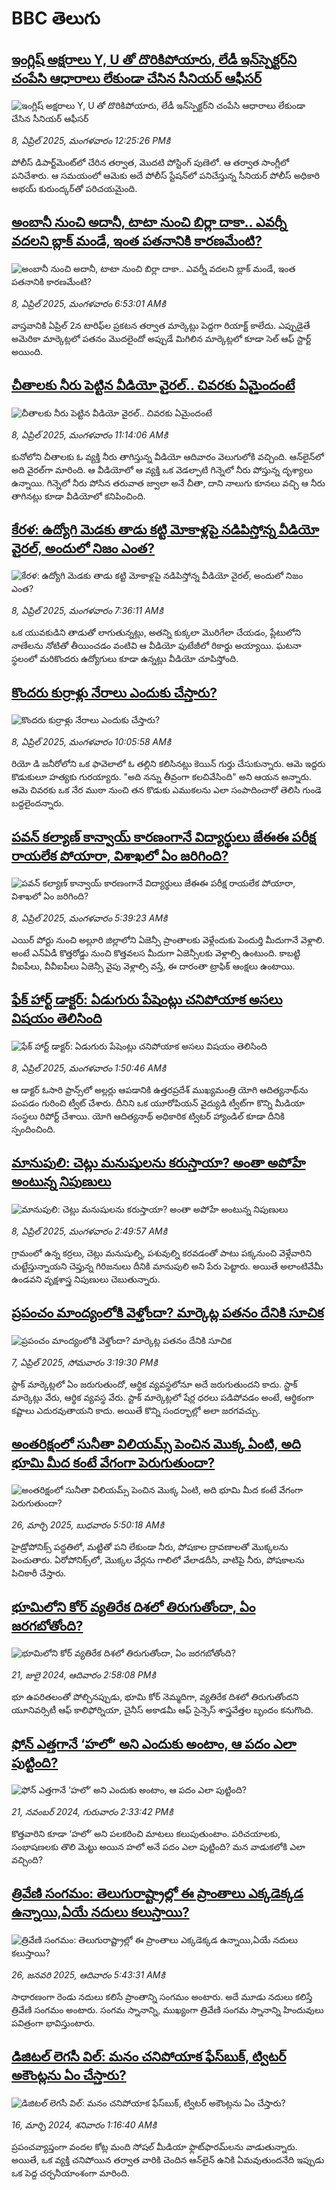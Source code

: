 # BBC తెలుగు## [ఇంగ్లిష్ అక్షరాలు Y, U తో దొరికిపోయారు, లేడీ ఇన్‌స్పెక్టర్‌ని చంపేసి ఆధారాలు లేకుండా చేసిన సీనియర్ ఆఫీసర్ ](https://www.bbc.com/telugu/articles/ce3v4p8xnq8o?at_campaign=githubrss)![ఇంగ్లిష్ అక్షరాలు Y, U తో దొరికిపోయారు, లేడీ ఇన్‌స్పెక్టర్‌ని చంపేసి ఆధారాలు లేకుండా చేసిన సీనియర్ ఆఫీసర్ ](https://ichef.bbci.co.uk/ace/standard/240/cpsprodpb/f26e/live/4a509e30-1472-11f0-b1b3-7358f8d35a35.jpg)_8, ఏప్రిల్ 2025, మంగళవారం 12:25:26 PMకి_పోలీస్ డిపార్ట్‌మెంట్‌లో చేరిన తర్వాత, మొదటి పోస్టింగ్ పుణెలో. ఆ తర్వాత సాంగ్లీలో పనిచేశారు. ఆ సమయంలో ఆమెకు అదే పోలీస్ స్టేషన్‌లో పనిచేస్తున్న సీనియర్ పోలీస్ అధికారి అభయ్ కురుంద్కర్‌తో పరిచయమైంది.## [అంబానీ నుంచి అదానీ, టాటా నుంచి బిర్లా దాకా.. ఎవర్నీ వదలని బ్లాక్ మండే, ఇంత పతనానికి కారణమేంటి?](https://www.bbc.com/telugu/articles/cg41kn24y2yo?at_campaign=githubrss)![అంబానీ నుంచి అదానీ, టాటా నుంచి బిర్లా దాకా.. ఎవర్నీ వదలని బ్లాక్ మండే, ఇంత పతనానికి కారణమేంటి?](https://ichef.bbci.co.uk/ace/standard/240/cpsprodpb/5963/live/a8499300-143d-11f0-8171-5360cf2e2e2b.jpg)_8, ఏప్రిల్ 2025, మంగళవారం 6:53:01 AMకి_వాస్తవానికి ఏప్రిల్‌ 2న టారిఫ్‌ల ప్రకటన తర్వాత మార్కెట్లు పెద్దగా రియాక్ట్‌ కాలేదు. ఎప్పుడైతే అమెరికా మార్కెట్లలో పతనం మొదలైందో అప్పుడే మిగిలిన మార్కెట్లలో కూడా సెల్ ఆఫ్‌ స్టార్ట్‌ అయింది.## [చీతాలకు నీరు పెట్టిన వీడియో వైరల్.. చివరకు ఏమైందంటే](https://www.bbc.com/telugu/articles/c2304zxgkd4o?at_campaign=githubrss)![చీతాలకు నీరు పెట్టిన వీడియో వైరల్.. చివరకు ఏమైందంటే](https://ichef.bbci.co.uk/ace/standard/240/cpsprodpb/60ee/live/443136d0-145f-11f0-b234-07dc7691c360.jpg)_8, ఏప్రిల్ 2025, మంగళవారం 11:14:06 AMకి_కునోలోని చీతాలకు ఓ వ్యక్తి నీరు తాగిస్తున్న వీడియో ఆదివారం వెలుగులోకి వచ్చింది. ఆన్‌లైన్‌లో అది వైరల్‌గా మారింది. 
ఆ వీడియోలో ఆ వ్యక్తి ఒక వెడల్పాటి గిన్నెలో నీరు పోస్తున్న దృశ్యాలు ఉన్నాయి. 
గిన్నెలో నీరు పోసిన తరువాత జ్వాలా అనే చీతా, దాని నాలుగు కూనలు వచ్చి ఆ నీరు తాగినట్లు కూడా వీడియోలో కనిపించింది.## [కేరళ: ఉద్యోగి మెడకు తాడు కట్టి మోకాళ్లపై నడిపిస్తోన్న వీడియో వైరల్, అందులో నిజం ఎంత?](https://www.bbc.com/telugu/articles/cd7vezvzgjxo?at_campaign=githubrss)![కేరళ: ఉద్యోగి మెడకు తాడు కట్టి మోకాళ్లపై నడిపిస్తోన్న వీడియో వైరల్, అందులో నిజం ఎంత?](https://ichef.bbci.co.uk/ace/standard/240/cpsprodpb/c8e4/live/5b9fde50-1448-11f0-ac9f-c37d6fd89579.jpg)_8, ఏప్రిల్ 2025, మంగళవారం 7:36:11 AMకి_ఒక యువకుడిని తాడుతో లాగుతున్నట్లు, అతన్ని కుక్కలా మొరిగేలా చేయడం, ప్లేటులోని నాణేలను నోటితో తీయించడం వంటివి ఆ వీడియో ఫుటేజీలో రికార్డు అయ్యాయి. ఘటనా స్థలంలో మరికొందరు ఉద్యోగులు కూడా ఉన్నట్లు వీడియో చూపిస్తోంది.## [కొందరు కుర్రాళ్లు నేరాలు ఎందుకు చేస్తారు?](https://www.bbc.com/telugu/articles/cvgn83jd1p9o?at_campaign=githubrss)![కొందరు కుర్రాళ్లు నేరాలు ఎందుకు చేస్తారు?](https://ichef.bbci.co.uk/ace/standard/240/cpsprodpb/7ed0/live/18fc0310-122e-11f0-a820-05f89b05038b.jpg)_8, ఏప్రిల్ 2025, మంగళవారం 10:05:58 AMకి_రియో డి జనీరోలోని ఒక ఫావెలాలో ఓ తల్లిని కలిసినట్లు కెయిన్ గుర్తు చేసుకున్నారు. ఆమె ఇద్దరు కొడుకులూ హత్యకు గురయ్యారు.
"అది నన్ను తీవ్రంగా కలచివేసింది" అని ఆయన అన్నారు.
ఆమె చివరకు ఒక నేర ముఠా నుంచి తన కొడుకు ఎముకలను ఎలా సంపాదించారో తెలిసి గుండె బద్దలైందన్నారు.## [పవన్ కల్యాణ్ కాన్వాయ్‌ కారణంగానే విద్యార్థులు జేఈఈ పరీక్ష రాయలేక పోయారా, విశాఖలో ఏం జరిగింది?](https://www.bbc.com/telugu/articles/c78je12qd2po?at_campaign=githubrss)![పవన్ కల్యాణ్ కాన్వాయ్‌ కారణంగానే విద్యార్థులు జేఈఈ పరీక్ష రాయలేక పోయారా, విశాఖలో ఏం జరిగింది?](https://ichef.bbci.co.uk/ace/standard/240/cpsprodpb/dbd1/live/ed050d90-143c-11f0-ba12-8d27eb561761.jpg)_8, ఏప్రిల్ 2025, మంగళవారం 5:39:23 AMకి_ఎయిర్ పోర్టు నుంచి అల్లూరి జిల్లాలోని ఏజెన్సీ ప్రాంతాలకు వెళ్లేందుకు పెందుర్తి మీదుగానే వెళ్లాలి. అంటే ఎన్ఏడీ కొత్తరోడ్డు నుంచి కొత్తవలస మీదుగా ఏజెన్సీలకు వెళ్లాల్సి ఉంటుంది. కాబట్టి వీఐపీలు, వీవీఐపీలు ఏజెన్సీ వైపు వెళ్లాల్సి వస్తే, ఈ దారంతా ట్రాఫిక్ ఆంక్షలు ఉంటాయి.## [ఫేక్ హార్ట్ డాక్టర్: ఏడుగురు పేషెంట్లు చనిపోయాక అసలు విషయం తెలిసింది](https://www.bbc.com/telugu/articles/c7879x52rjmo?at_campaign=githubrss)![ఫేక్ హార్ట్ డాక్టర్: ఏడుగురు పేషెంట్లు చనిపోయాక అసలు విషయం తెలిసింది](https://ichef.bbci.co.uk/ace/standard/240/cpsprodpb/e8ee/live/5b7e3ea0-141e-11f0-ac9f-c37d6fd89579.jpg)_8, ఏప్రిల్ 2025, మంగళవారం 1:50:46 AMకి_ఆ డాక్టర్ ఓసారి ఫ్రాన్స్‌లో అల్లర్లు ఆపడానికి ఉత్తరప్రదేశ్ ముఖ్యమంత్రి యోగి ఆదిత్యనాథ్‌ను పంపడం గురించి ట్వీట్ చేశారు. దీనిని ఒక యూరోపియన్ వైద్యుడి ట్వీట్‌గా కొన్ని మీడియా సంస్థలు రిపోర్ట్ చేశాయి. యోగి ఆదిత్యనాథ్ అధికారిక ట్విటర్ హ్యాండిల్ కూడా దీనికి స్పందించింది.## [మానుపులి: చెట్లు మనుషులను కరుస్తాయా? అంతా అపోహే అంటున్న నిపుణులు](https://www.bbc.com/telugu/articles/c77n8rjgm7go?at_campaign=githubrss)![మానుపులి: చెట్లు మనుషులను కరుస్తాయా? అంతా అపోహే అంటున్న నిపుణులు](https://ichef.bbci.co.uk/ace/standard/240/cpsprodpb/8f1a/live/a7229640-13dc-11f0-ac9f-c37d6fd89579.jpg)_8, ఏప్రిల్ 2025, మంగళవారం 2:49:57 AMకి_గ్రామంలో ఉన్న కర్రలు, చెట్లు మనుషుల్ని, పశువుల్ని కరవడంతో పాటు పక్కనుంచి వెళ్లేవారిని చుట్టేస్తున్నాయని చెప్తున్న గిరిజనులు దీనికి మానుపులి అని పేరు పెట్టారు. అయితే అలాంటివేమీ ఉండవని వృక్షశాస్త్ర నిపుణులు చెబుతున్నారు.## [ప్రపంచం మాంద్యంలోకి వెళ్తోందా? మార్కెట్ల పతనం దేనికి సూచిక](https://www.bbc.com/telugu/articles/c70zek49nk6o?at_campaign=githubrss)![ప్రపంచం మాంద్యంలోకి వెళ్తోందా? మార్కెట్ల పతనం దేనికి సూచిక](https://ichef.bbci.co.uk/ace/standard/240/cpsprodpb/039d/live/5c6e59b0-13cb-11f0-b234-07dc7691c360.jpg)_7, ఏప్రిల్ 2025, సోమవారం 3:19:30 PMకి_స్టాక్ మార్కెట్లలో ఏం జరుగుతుందో, ఆర్థిక వ్యవస్థలోనూ అదే జరుగుతుందని కాదు.  స్టాక్ మార్కెట్లు వేరు, ఆర్థిక వ్యవస్థ వేరు. స్టాక్ మార్కెట్లలో షేర్ల ధరలు పడిపోవడం అంటే, ఆర్థికంగా కష్టాలు ఎదురవుతాయని కాదు. అయితే కొన్ని సందర్భాల్లో అలా జరగవచ్చు.## [అంతరిక్షంలో సునీతా విలియమ్స్ పెంచిన మొక్క ఏంటి, అది భూమి మీద కంటే వేగంగా పెరుగుతుందా?](https://www.bbc.com/telugu/articles/c1mn43gmj39o?at_campaign=githubrss)![అంతరిక్షంలో సునీతా విలియమ్స్ పెంచిన మొక్క ఏంటి, అది భూమి మీద కంటే వేగంగా పెరుగుతుందా?](https://ichef.bbci.co.uk/ace/standard/240/cpsprodpb/931a/live/71e4f570-0966-11f0-94d4-6f954f5dcfa3.jpg)_26, మార్చి 2025, బుధవారం 5:50:18 AMకి_హైడ్రోపోనిక్స్‌ పద్ధతిలో, మట్టితో పని లేకుండా నీరు, పోషకాల ద్రావణాలతో మొక్కలను పెంచుతారు. ఏరోపోనిక్స్‌లో, మొక్కల వేర్లను గాలిలో వేలాడదీసి, వాటిపై నీరు, పోషకాలను పిచికారీ చేస్తారు.## [భూమిలోని కోర్ వ్యతిరేక దిశలో తిరుగుతోందా, ఏం జరగబోతోంది?](https://www.bbc.com/telugu/articles/crgr7rnd7g4o?at_campaign=githubrss)![భూమిలోని కోర్ వ్యతిరేక దిశలో తిరుగుతోందా, ఏం జరగబోతోంది?](https://ichef.bbci.co.uk/ace/standard/240/cpsprodpb/cc28/live/4457bc00-3ec3-11ef-b2f4-77406157b906.jpg)_21, జులై 2024, ఆదివారం 2:58:08 PMకి_భూ ఉపరితలంతో పోల్చినప్పుడు, భూమి కోర్ నెమ్మదిగా, వ్యతిరేక దిశలో తిరుగుతోందని యూనివర్సిటీ ఆఫ్ కాలిఫోర్నియా, చైనీస్ అకాడమీ ఆఫ్ సైన్సెస్‌ శాస్త్రవేత్తల బృందం కనుగొంది.## [ఫోన్ ఎత్తగానే ‘హలో’ అని ఎందుకు అంటాం, ఆ పదం ఎలా పుట్టింది?](https://www.bbc.com/telugu/articles/cgj7x7gdjq4o?at_campaign=githubrss)![ఫోన్ ఎత్తగానే ‘హలో’ అని ఎందుకు అంటాం, ఆ పదం ఎలా పుట్టింది?](https://ichef.bbci.co.uk/ace/standard/240/cpsprodpb/0618/live/7a20ebb0-a807-11ef-b21e-5359bd56d02f.jpg)_21, నవంబర్ 2024, గురువారం 2:33:42 PMకి_కొత్తవారిని కూడా ‘హలో’ అని పలకరించి మాటలు కలుపుతుంటాం.  పరిచయాలకు, సంభాషణలకు తొలి మెట్టు అయిన హలో అనే పదం ఎలా పుట్టింది? మన వాడుకలోకి ఎలా వచ్చింది?## [త్రివేణి సంగమం: తెలుగురాష్ట్రాల్లో ఈ ప్రాంతాలు ఎక్కడెక్కడ ఉన్నాయి,ఏయే నదులు కలుస్తాయి? ](https://www.bbc.com/telugu/articles/cz7elrr17jeo?at_campaign=githubrss)![త్రివేణి సంగమం: తెలుగురాష్ట్రాల్లో ఈ ప్రాంతాలు ఎక్కడెక్కడ ఉన్నాయి,ఏయే నదులు కలుస్తాయి? ](https://ichef.bbci.co.uk/ace/standard/240/cpsprodpb/9dad/live/7f50e780-da42-11ef-a37f-eba91255dc3d.jpg)_26, జనవరి 2025, ఆదివారం 5:43:31 AMకి_సాధారణంగా రెండు నదులు కలిసే ప్రాంతాన్ని సంగమం అంటారు. అదే మూడు నదులు కలిస్తే త్రివేణి సంగమం అంటారు. సంగమ స్నానాన్ని, ముఖ్యంగా త్రివేణి సంగమ స్నానాన్ని హిందువులు పవిత్రంగా భావిస్తుంటారు.## [డిజిటల్ లెగసీ విల్: మనం చనిపోయాక ఫేస్‌బుక్, ట్విటర్‌ అకౌంట్లను ఏం చేస్తారు?](https://www.bbc.com/telugu/articles/cx0zl1qeyq2o?at_campaign=githubrss)![డిజిటల్ లెగసీ విల్: మనం చనిపోయాక ఫేస్‌బుక్, ట్విటర్‌ అకౌంట్లను ఏం చేస్తారు?](https://ichef.bbci.co.uk/ace/standard/240/cpsprodpb/bea2/live/2323ffd0-e2d4-11ee-9410-0f893255c2a0.jpg)_16, మార్చి 2024, శనివారం 1:16:40 AMకి_ప్రపంచవ్యాప్తంగా వందల కోట్ల మంది సోషల్ మీడియా ఫ్లాట్‌ఫారమ్‌లను వాడుతున్నారు. అయితే, ఒక వ్యక్తి చనిపోయిన తర్వాత వారికి చెందిన ఆన్‌లైన్ ఉనికి ఏమవుతుందనేది ఇప్పుడు ఒక పెద్ద చర్చనీయాంశంగా మారింది.